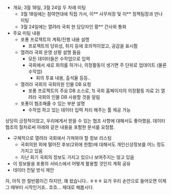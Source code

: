 - 개요; 3월 18일, 3월 24일 두 차례 미팅
    - 3월 18일에는 참여연대에 직접 가서, 이** 사무처장 및 이** 정책팀장과 만나 미팅
    - 3월 24일에는 열려라 국회 현 담당자인 황** 간사와 통화
- 주요 미팅 내용
    - 포퐁 프로젝트의 계획/진행 내용 설명
        - 프로젝트의 당위성, 취지 등에 호의적이었고, 공감을 표시함
    - 열려라 국회 운영 상황 설명 들음
        - 모든 데이터들은 수작업으로 입력
        - 국회에서 새로 회의를 하거나, 의정활동이 생기면 주 단위로 업데이트 (물론 수작업)
            - 회의 투표 내용, 출석율 등등..
    - 열려라 국회의 국회의원 인물 DB 요청
        - 포퐁 프로젝트의 주요 DB 소스로, 1) 국회 홈페이지의 의정활동 자료 2) 열려라 국회의 인물 DB 사용할 것을 알림
    - 포퐁이 협조해줄 수 있는 부분 설명
        - 수작업 하고 있는 데이터 입력 처리 해주는 툴 제공 가능

상당히 긍정적이었고, 우리에게서 받을 수 있는 협조 사항에 대해서도 좋아했음.
데이터 협조의 절차로써 아래와 같은 내용을 포함한 문서를 요청함.

- 구체적으로 열려라 국회에서 가져와야 할 정보 리스팅
    - 국회의원 외에 떨어진 후보(2위에 한함)에 대해서도 개인신상정보를 어느 정도 가지고 있음
    - 지난 회기 국회의 정보도 가지고 있으나 보여주지는 않고 있음
- 이 정보들을 포퐁의 서비스에서 어떻게 활용할 것인지 계획 공유
- 데이터 전달 방식 제안

자, 아직 한 절반쯤이긴 하지만, 꽤 왔습니다.. ㅎㅎㅎ
요거 우리 손안으로 들어오면 이제 그 때부터 시작인거죠.. 흐흐...
제대로 해봅시다.

